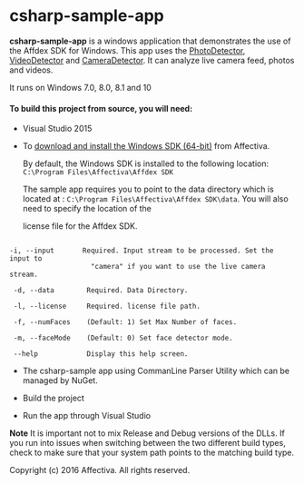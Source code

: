 # csharp-sample-app

**csharp-sample-app** is a windows application that demonstrates the use of the Affdex SDK for Windows. This app uses the [PhotoDetector](http://developer.affectiva.com/pages/platforms/v3_1/windows/classdocs/Affdex/html/1bdd6e83-b415-70d3-5b67-2697a768b717.htm), [VideoDetector](http://developer.affectiva.com/pages/platforms/v3_1/windows/classdocs/Affdex/html/6e4b1996-68bf-4750-439a-731c2be17537.htm) and [CameraDetector](http://developer.affectiva.com/pages/platforms/v3_1/windows/classdocs/Affdex/html/1d7a795f-92f8-e0e5-f48a-79d1d1941091.htm). It can analyze live camera feed, photos and videos.

It runs on Windows 7.0, 8.0, 8.1 and 10

#### To build this project from source, you will need:

*   Visual Studio 2015

*   To [download and install the Windows SDK (64-bit)](http://developer.affectiva.com/downloads) from Affectiva.

    By default, the Windows SDK is installed to the following location: ```C:\Program Files\Affectiva\Affdex SDK```

    The sample app requires you to point to the data directory which is located at : ```C:\Program Files\Affectiva\Affdex SDK\data```. You will also need to specify the location of the 

    license file for the Affdex SDK.

```

-i, --input       Required. Input stream to be processed. Set the input to
                    "camera" if you want to use the live camera stream.

 -d, --data        Required. Data Directory.

 -l, --license     Required. license file path.

 -f, --numFaces    (Default: 1) Set Max Number of faces.

 -m, --faceMode    (Default: 0) Set face detector mode.

 --help            Display this help screen.

```
*   The csharp-sample app using CommanLine Parser Utility which can be managed by NuGet.

*   Build the project

*   Run the app through Visual Studio

**Note** It is important not to mix Release and Debug versions of the DLLs. If you run into issues when switching between the two different build types, check to make sure that your system path points to the matching build type.

Copyright (c) 2016 Affectiva. All rights reserved.
